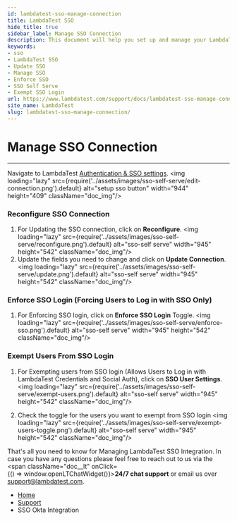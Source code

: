 ```yaml
---
id: lambdatest-sso-manage-connection
title: LambdaTest SSO
hide_title: true
sidebar_label: Manage SSO Connection
description: This document will help you set up and manage your LambdaTest SSO connection. 
keywords:
- sso
- LambdaTest SSO
- Update SSO
- Manage SSO
- Enforce SSO
- SSO Self Serve
- Exempt SSO Login
url: https://www.lambdatest.com/support/docs/lambdatest-sso-manage-connection/
site_name: LambdaTest
slug: lambdatest-sso-manage-connection/
---
```


<script type="application/ld+json"
      dangerouslySetInnerHTML={{ __html: JSON.stringify({
       "@context": "https://schema.org",
        "@type": "BreadcrumbList",
        "itemListElement": [{
          "@type": "ListItem",
          "position": 1,
          "name": "LambdaTest",
          "item": "https://www.lambdatest.com"
        },{
          "@type": "ListItem",
          "position": 2,
          "name": "Support",
          "item": "https://www.lambdatest.com/support/docs/"
        },{
          "@type": "ListItem",
          "position": 3,
          "name": "SSO Self Serve",
          "item": "https://www.lambdatest.com/support/docs/lambdatest-sso-self-serve"
        }]
      })
    }}
></script>


# Manage SSO Connection
---
Navigate to LambdaTest <a href="https://accounts.lambdatest.com/auth/sso">Authentication & SSO settings</a>.
   <img loading="lazy" src={require('../assets/images/sso-self-serve/edit-connection.png').default} alt="setup sso button" width="944" height="409" className="doc_img"/>


### Reconfigure SSO Connection
1. For Updating the SSO connection, click on **Reconfigure**.
   <img loading="lazy" src={require('../assets/images/sso-self-serve/reconfigure.png').default} alt="sso-self serve" width="945" height="542" className="doc_img"/>
2. Update the  fields you need to change  and click on **Update Connection**.
   <img loading="lazy" src={require('../assets/images/sso-self-serve/update.png').default} alt="sso-self serve" width="945" height="542" className="doc_img"/>


### Enforce SSO Login (Forcing Users to Log in with SSO Only)
1. For Enforcing SSO login, click on **Enforce SSO Login** Toggle.
   <img loading="lazy" src={require('../assets/images/sso-self-serve/enforce-sso.png').default} alt="sso-self serve" width="945" height="542" className="doc_img"/>

### Exempt Users From SSO Login
1. For Exempting users from SSO login (Allows Users to Log in with LambdaTest Credentials and Social Auth), click on **SSO User Settings**.
   <img loading="lazy" src={require('../assets/images/sso-self-serve/exempt-users.png').default} alt="sso-self serve" width="945" height="542" className="doc_img"/>

2. Check the toggle for the users you want to exempt from SSO login
   <img loading="lazy" src={require('../assets/images/sso-self-serve/exempt-users-toggle.png').default} alt="sso-self serve" width="945" height="542" className="doc_img"/>

That's all you need to know for Managing LambdaTest SSO Integration. In case you have any questions please feel free to reach out to us via the <span className="doc__lt" onClick={() => window.openLTChatWidget()}>**24/7 chat support**</span> or email us over [support@lambdatest.com](mailto:support@lambdatest.com).

<nav aria-label="breadcrumbs">
  <ul className="breadcrumbs">
    <li className="breadcrumbs__item">
      <a className="breadcrumbs__link" href="https://www.lambdatest.com">
        Home
      </a>
    </li>
    <li className="breadcrumbs__item">
      <a className="breadcrumbs__link" target="_self" href="https://www.lambdatest.com/support/docs/">
        Support
      </a>
    </li>
    <li className="breadcrumbs__item breadcrumbs__item--active">
      <span className="breadcrumbs__link">
        SSO Okta Integration
      </span>
    </li>
  </ul>
</nav>